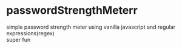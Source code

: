 # passwordStrengthMeterr
simple password strength meter using vanilla javascript and regular expressions(regex) \
super fun 

